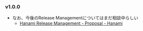 ### v1.0.0

* なお、今後のRelease Managementについてはまだ相談中らしい
  * [Hanami Release Management \- Proposal \- Hanami](https://discourse.hanamirb.org/t/hanami-release-management/310)

